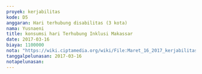 ```yaml
---
proyek: kerjabilitas
kode: D5
anggaran: Hari terhubung disabilitas (3 kota)
nama: Yusnaeni
title: konsumsi hari Terhubung Inklusi Makassar
date: 2017-03-16
biaya: 1100000
nota: "https://wiki.ciptamedia.org/wiki/File:Maret_16_2017_kerjabilitas_D5_snack_neni.jpg"
tanggalpelunasan: 2017-03-16
notapelunasan:
---
```

